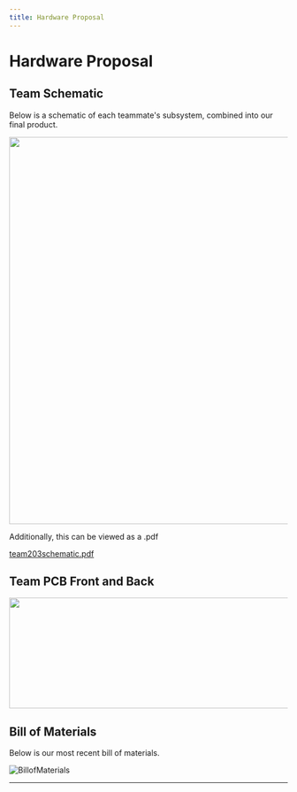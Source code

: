 ```yaml
---
title: Hardware Proposal
---
```


# Hardware Proposal

## Team Schematic
Below is a schematic of each teammate's subsystem, combined into our final product.

 <img src="https://user-images.githubusercontent.com/122824540/235548872-c151e3a7-c93a-46e8-9d67-03faaac35b3b.jpg" width="800" height="700">
 
 Additionally, this can be viewed as a .pdf

[team203schematic.pdf](https://github.com/EGR-314-Team-203/egr-314-team-203.github.io/files/11369396/team203schematic.pdf)

## Team PCB Front and Back

 <img src="https://user-images.githubusercontent.com/122768743/235578660-0bc36884-c537-453a-9a09-46d7b3b1c7a5.jpg" width="600" height="200">



## Bill of Materials
Below is our most recent bill of materials.

![BillofMaterials](https://user-images.githubusercontent.com/102606124/221490742-905b1721-8120-4834-99f0-3e1cf9a256d8.png)

_ _ _
